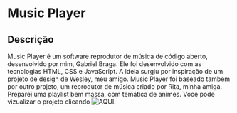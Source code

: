 # Music Player

## Descrição
Music Player é um software reprodutor de música de código aberto, desenvolvido por mim, Gabriel Braga. Ele foi desenvolvido com as tecnologias HTML, CSS e JavaScript.
A ideia surgiu por inspiração de um projeto de design de Wesley, meu amigo.
Music Player foi baseado também por outro projeto, um reprodutor de música criado por Rita, minha amiga.
Preparei uma playlist bem massa, com temática de animes.
Você pode vizualizar o projeto clicando ![AQUI](https://f-gabriel-braga.github.io/music-player/).
